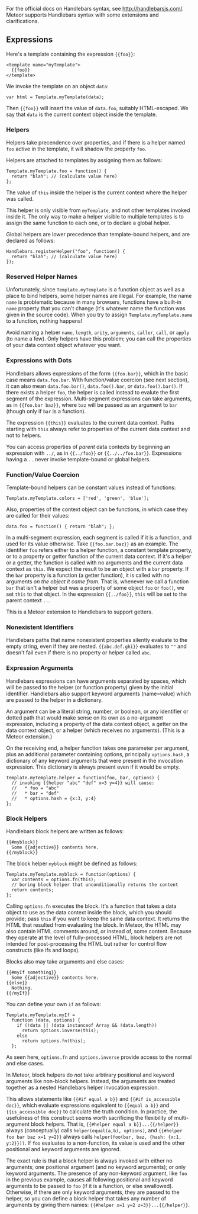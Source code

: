 
For the official docs on Handlebars syntax, see http://handlebarsjs.com/.  Meteor supports Handlebars syntax with some extensions and clarifications.

## Expressions

Here's a template containing the expression `{{foo}}`:

```
<template name="myTemplate">
  {{foo}}
</template>
```

We invoke the template on an object `data`:

```
var html = Template.myTemplate(data);
```

Then `{{foo}}` will insert the value of `data.foo`, suitably HTML-escaped.  We say that `data` is the current context object inside the template.

### Helpers

Helpers take precendence over properties, and if there is a helper named `foo` active in the template, it will shadow the property `foo`.

Helpers are attached to templates by assigning them as follows:

```
Template.myTemplate.foo = function() {
  return "blah"; // (calculate value here)
};
```

The value of `this` inside the helper is the current context where the helper was called.

This helper is only visible from `myTemplate`, and not other templates invoked inside it.  The only way to make a helper visible to multiple templates is to assign the same function to each one, or to declare a global helper.

Global helpers are lower precedence than template-bound helpers, and are declared as follows:

```
Handlebars.registerHelper("foo", function() {
  return "blah"; // (calculate value here)
});
```

### Reserved Helper Names

Unfortunately, since `Template.myTemplate` is a function object as well as a place to bind helpers, some helper names are illegal.  For example, the name `name` is problematic because in many browsers, functions have a built-in `name` property that you can't change (it's whatever name the function was given in the source code).  When you try to assign `Template.myTemplate.name` to a function, nothing happens!

Avoid naming a helper `name`, `length`, `arity`, `arguments`, `caller`, `call`, or `apply` (to name a few).  Only helpers have this problem; you can call the properties of your data context object whatever you want.

### Expressions with Dots

Handlebars allows expressions of the form `{{foo.bar}}`, which in the basic case means `data.foo.bar`.  With function/value coercion (see next section), it can also mean `data.foo.bar()`, `data.foo().bar`, or `data.foo().bar()`.  If there exists a helper `foo`, the helper is called instead to evalute the first segment of the expression.  Multi-segment expressions can take arguments, as in `{{foo.bar baz}}`, where `baz` will be passed as an argument to `bar` (though only if `bar` is a function).

The expression `{{this}}` evaluates to the current data context.  Paths starting with `this` always refer to properties of the current data context and not to helpers.

You can access properties of *parent* data contexts by beginning an expression with `../`, as in `{{../foo}}` or `{{../../foo.bar}}`.  Expressions having a `..` never invoke template-bound or global helpers.

### Function/Value Coercion

Template-bound helpers can be constant values instead of functions:

```
Template.myTemplate.colors = ['red', 'green', 'blue'];
```

Also, properties of the context object can be functions, in which case they are called for their values:

```
data.foo = function() { return "blah"; };
```

In a multi-segment expression, each segment is called if it is a function, and used for its value otherwise.  Take `{{foo.bar.baz}}` as an example.  The identifier `foo` refers either to a helper function, a constant template property, or to a property or getter function of the current data context.  If it's a helper or a getter, the function is called with no arguments and the current data context as `this`.  We expect the result to be an object with a `bar` property.  If the `bar` property is a function (a getter function), it is called with no arguments *on the object it came from*.  That is, whenever we call a function `bar` that isn't a helper but was a property of some object `foo` or `foo()`, we set `this` to that object.  In the expression `{{../foo}}`, `this` will be set to the parent context `..`.

This is a Meteor extension to Handlebars to support getters.

### Nonexistent Identifiers

Handlebars paths that name nonexistent properties silently evaluate to the empty string, even if they are nested.  `{{abc.def.ghi}}` evaluates to `""` and doesn't fail even if there is no property or helper called `abc`.

### Expression Arguments

Handlebars expressions can have arguments separated by spaces, which will be passed to the helper (or function property) given by the initial identifier.  Handlebars also support keyword arguments (name=value) which are passed to the helper in a dictionary.

An argument can be a literal string, number, or boolean, or any identifier or dotted path that would make sense on its own as a no-argument expression, including a property of the data context object, a getter on the data context object, or a helper (which receives no arguments).  (This is a Meteor extension.)

On the receiving end, a helper function takes one parameter per argument, plus an additional parameter containing options, principally `options.hash`, a dictionary of any keyword arguments that were present in the invocation expression.  This dictionary is always present even if it would be empty.

```
Template.myTemplate.helper = function(foo, bar, options) {
  // invoking {{helper "abc" "def" x=3 y=4}} will cause:
  //   * foo = "abc"
  //   * bar = "def"
  //   * options.hash = {x:3, y:4}
};
```

### Block Helpers

Handlebars block helpers are written as follows:

```
{{#myblock}}
  Some {{adjective}} contents here.
{{/myblock}}
```

The block helper `myblock` might be defined as follows:

```
Template.myTemplate.myblock = function(options) {
  var contents = options.fn(this);
  // boring block helper that unconditionally returns the content
  return contents;
};
```

Calling `options.fn` executes the block.  It's a function that takes a data object to use as the data context inside the block, which you should provide; pass `this` if you want to keep the same data context.  It returns the HTML that resulted from evaluating the block.  In Meteor, the HTML may also contain HTML comments around, or instead of, some content.  Because they operate at the level of fully-processed HTML, block helpers are not intended for post-processing the HTML but rather for control flow constructs (like ifs and loops).

Blocks also may take arguments and else cases:

```
{{#myIf something}}
  Some {{adjective}} contents here.
{{else}}
  Nothing.
{{/myIf}}
```

You can define your own `if` as follows:

```
Template.myTemplate.myIf =
  function (data, options) {
    if (!data || (data instanceof Array && !data.length))
      return options.inverse(this);
    else
      return options.fn(this);
  };
```

As seen here, `options.fn` and `options.inverse` provide access to the normal and else cases.

In Meteor, block helpers do *not* take arbtirary positional and keyword arguments like non-block helpers.  Instead, the arguments are treated together as a nested Handlebars helper invocation expression.

This allows statements like `{{#if equal a b}}` and `{{#if is_accessible doc}}`, which evaluate expressions equivalent to `{{equal a b}}` and `{{is_accessible doc}}` to calculate the truth condition.  In practice, the usefulness of this construct seems worth sacrificing the flexibility of multi-argument block helpers.  That is, `{{#helper equal a b}}...{{/helper}}` always (conceptually) calls `helper(equal(a,b), options)`, and `{{#helper foo bar baz x=1 y=2}}` always calls `helper(foo(bar, baz, {hash: {x:1, y:2}}))`.  If `foo` evaluates to a non-function, its value is used and the other positional and keyword arguments are ignored.

The exact rule is that a block helper is always invoked with either no arguments; one positional argument (and no keyword arguments); or only keyword arguments.  The presence of any non-keyword argument, like `foo` in the previous example, causes all following positional and keyword arguments to be passed to `foo` (if it is a function, or else swallowed).  Otherwise, if there are only keyword arguments, they are passed to the helper, so you can define a block helper that takes any number of arguments by giving them names: `{{#helper x=1 y=2 z=3}}...{{/helper}}`.
